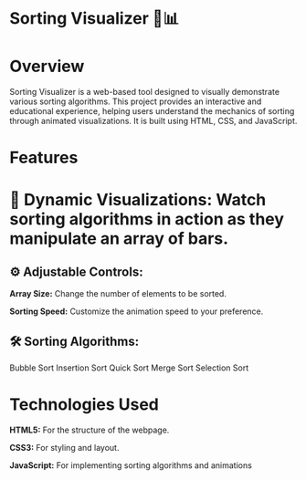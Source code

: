 # Sorting Visualizer 🎨📊
# Overview
Sorting Visualizer is a web-based tool designed to visually demonstrate various sorting algorithms. This project provides an interactive and educational experience, helping users understand the mechanics of sorting through animated visualizations. It is built using HTML, CSS, and JavaScript.

# Features
# 🎨 Dynamic Visualizations: Watch sorting algorithms in action as they manipulate an array of bars.
## ⚙️ Adjustable Controls:
**Array Size:** Change the number of elements to be sorted.

**Sorting Speed:** Customize the animation speed to your preference.
## 🛠️ Sorting Algorithms:
Bubble Sort
Insertion Sort
Quick Sort
Merge Sort
Selection Sort

# Technologies Used
**HTML5:** For the structure of the webpage.

**CSS3:** For styling and layout.

**JavaScript:** For implementing sorting algorithms and animations
